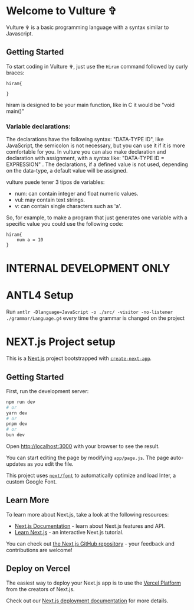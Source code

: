 Welcome to Vulture ✞
=========================================

Vulture ✞ is a basic programming language with a syntax similar to Javascript.

## Getting Started
To start coding in Vulture ✞, just use the `Hiram` command followed by curly braces:
```
hiram{

}
```

hiram is designed to be your main function, like in C it would be "void main()"

### **Variable declarations:**

The declarations have the following syntax:
"DATA-TYPE ID", like JavaScript, the semicolon is not necessary, but you can use it if it is more comfortable for you.
In vulture you can also make declaration and declaration with assignment, with a syntax like:
"DATA-TYPE ID = EXPRESSION" .
The declarations, if a defined value is not used, depending on the data-type, a default value will be assigned.

vulture puede tener 3 tipos de variables:
* num: can contain integer and float numeric values.
* vul:  may contain text strings.
* v: can contain single characters such as 'a'.

So, for example, to make a program that just generates one variable with a specific value you could use the following code:
```
hiram{
    num a = 10
}
```

# INTERNAL DEVELOPMENT ONLY

ANTL4 Setup
===========
Run `antlr -Dlanguage=JavaScript -o ./src/ -visitor -no-listener ./grammar/Language.g4` every time the grammar is changed on the project

NEXT.js Project setup
=====================
This is a [Next.js](https://nextjs.org/) project bootstrapped with [`create-next-app`](https://github.com/vercel/next.js/tree/canary/packages/create-next-app).

## Getting Started

First, run the development server:

```bash
npm run dev
# or
yarn dev
# or
pnpm dev
# or
bun dev
```

Open [http://localhost:3000](http://localhost:3000) with your browser to see the result.

You can start editing the page by modifying `app/page.js`. The page auto-updates as you edit the file.

This project uses [`next/font`](https://nextjs.org/docs/basic-features/font-optimization) to automatically optimize and load Inter, a custom Google Font.

## Learn More

To learn more about Next.js, take a look at the following resources:

- [Next.js Documentation](https://nextjs.org/docs) - learn about Next.js features and API.
- [Learn Next.js](https://nextjs.org/learn) - an interactive Next.js tutorial.

You can check out [the Next.js GitHub repository](https://github.com/vercel/next.js/) - your feedback and contributions are welcome!

## Deploy on Vercel

The easiest way to deploy your Next.js app is to use the [Vercel Platform](https://vercel.com/new?utm_medium=default-template&filter=next.js&utm_source=create-next-app&utm_campaign=create-next-app-readme) from the creators of Next.js.

Check out our [Next.js deployment documentation](https://nextjs.org/docs/deployment) for more details.